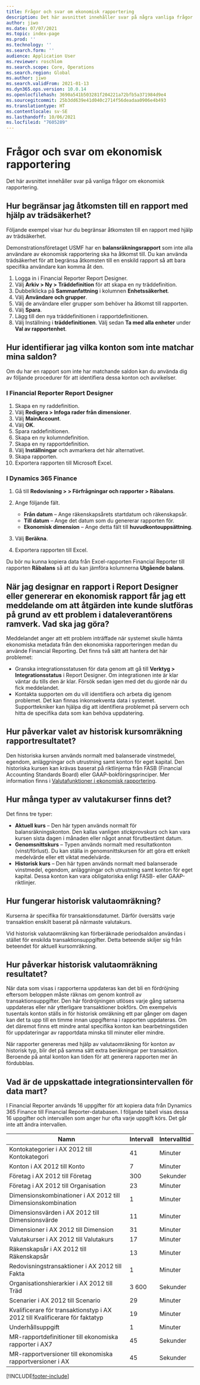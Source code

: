 ```yaml
---
title: Frågor och svar om ekonomisk rapportering
description: Det här avsnittet innehåller svar på några vanliga frågor om ekonomisk rapportering.
author: jiwo
ms.date: 07/07/2021
ms.topic: index-page
ms.prod: ''
ms.technology: ''
ms.search.form: ''
audience: Application User
ms.reviewer: roschlom
ms.search.scope: Core, Operations
ms.search.region: Global
ms.author: jiwo
ms.search.validFrom: 2021-01-13
ms.dyn365.ops.version: 10.0.14
ms.openlocfilehash: 3690a541b503281f204221a72bfb5a371984d9e4
ms.sourcegitcommit: 25b3dd639e41d040c2714f56deadaa0906e4b493
ms.translationtype: HT
ms.contentlocale: sv-SE
ms.lasthandoff: 10/06/2021
ms.locfileid: "7605289"
---
```

# <a name="financial-reporting-faq"></a>Frågor och svar om ekonomisk rapportering

Det här avsnittet innehåller svar på vanliga frågor om ekonomisk rapportering.

## <a name="how-do-i-restrict-access-to-a-report-by-using-tree-security"></a>Hur begränsar jag åtkomsten till en rapport med hjälp av trädsäkerhet?

Följande exempel visar hur du begränsar åtkomsten till en rapport med hjälp av trädsäkerhet.

Demonstrationsföretaget USMF har en **balansräkningsrapport** som inte alla användare av ekonomisk rapportering ska ha åtkomst till. Du kan använda trädsäkerhet för att begränsa åtkomsten till en enskild rapport så att bara specifika användare kan komma åt den.

1. Logga in i Financial Reporter Report Designer.
2. Välj **Arkiv \> Ny \> Träddefinition** för att skapa en ny träddefinition.
3. Dubbelklicka på **Sammanfattning** i kolumnen **Enhetssäkerhet**.
4. Välj **Användare och grupper**.
5. Välj de användare eller grupper som behöver ha åtkomst till rapporten.
6. Välj **Spara**.
7. Lägg till den nya träddefinitionen i rapportdefinitionen.
8. Välj Inställning i **träddefinitionen**. Välj sedan **Ta med alla enheter** under **Val av rapportenhet**.

## <a name="how-do-i-identify-which-accounts-dont-match-my-balances"></a>Hur identifierar jag vilka konton som inte matchar mina saldon?

Om du har en rapport som inte har matchande saldon kan du använda dig av följande procedurer för att identifiera dessa konton och avvikelser.

### <a name="in-financial-reporter-report-designer"></a>I Financial Reporter Report Designer

1. Skapa en ny raddefinition.
2. Välj **Redigera \> Infoga rader från dimensioner**.
3. Välj **MainAccount**.
4. Välj **OK**.
5. Spara raddefinitionen.
6. Skapa en ny kolumndefinition.
7. Skapa en ny rapportdefinition.
8. Välj **Inställningar** och avmarkera det här alternativet.
9. Skapa rapporten. 
10. Exportera rapporten till Microsoft Excel.

### <a name="in-dynamics-365-finance"></a>I Dynamics 365 Finance

1. Gå till **Redovisning \> > Förfrågningar och rapporter \> Råbalans**.
2. Ange följande fält.

    - **Från datum** – Ange räkenskapsårets startdatum och räkenskapsår.
    - **Till datum** – Ange det datum som du genererar rapporten för.
    - **Ekonomisk dimension** – Ange detta fält till **huvudkontouppsättning**.

3. Välj **Beräkna**.
4. Exportera rapporten till Excel.

Du bör nu kunna kopiera data från Excel-rapporten Financial Reporter till rapporten **Råbalans** så att du kan jämföra kolumnerna **Utgående balans**.

## <a name="when-i-design-a-report-in-report-designer-or-when-i-generate-a-financial-report-i-received-the-following-message-the-operation-could-not-be-completed-due-to-a-problem-in-the-data-provider-framework-how-should-i-respond"></a>När jag designar en rapport i Report Designer eller genererar en ekonomisk rapport får jag ett meddelande om att åtgärden inte kunde slutföras på grund av ett problem i dataleverantörens ramverk. Vad ska jag göra?

Meddelandet anger att ett problem inträffade när systemet skulle hämta ekonomiska metadata från den ekonomiska rapporteringen medan du använde Financial Reporting. Det finns två sätt att hantera det här problemet:

- Granska integrationsstatusen för data genom att gå till **Verktyg \> Integrationsstatus** i Report Designer. Om integrationen inte är klar väntar du tills den är klar. Försök sedan igen med det du gjorde när du fick meddelandet.
- Kontakta supporten om du vill identifiera och arbeta dig igenom problemet. Det kan finnas inkonsekventa data i systemet. Supporttekniker kan hjälpa dig att identifiera problemet på servern och hitta de specifika data som kan behöva uppdatering.

## <a name="how-does-the-selection-of-historical-rate-translation-affect-report-performance"></a>Hur påverkar valet av historisk kursomräkning rapportresultatet?

Den historiska kursen används normalt med balanserade vinstmedel, egendom, anläggningar och utrustning samt konton för eget kapital. Den historiska kursen kan krävas baserat på riktlinjerna från FASB (Financial Accounting Standards Board) eller GAAP-bokföringsprinciper. Mer information finns i [Valutafunktioner i ekonomisk rapportering](financial-reporting-currency-capability.md).

## <a name="how-many-types-of-currency-rate-are-there"></a>Hur många typer av valutakurser finns det?

Det finns tre typer:

- **Aktuell kurs** – Den här typen används normalt för balansräkningskonton. Den kallas vanligen *stickprovskurs* och kan vara kursen sista dagen i månaden eller något annat förutbestämt datum.
- **Genomsnittskurs** – Typen används normalt med resultatkonton (vinst/förlust). Du kan ställa in genomsnittskursen för att göra ett enkelt medelvärde eller ett viktat medelvärde.
- **Historisk kurs** – Den här typen används normalt med balanserade vinstmedel, egendom, anläggningar och utrustning samt konton för eget kapital. Dessa konton kan vara obligatoriska enligt FASB- eller GAAP-riktlinjer.

## <a name="how-does-historical-currency-translation-work"></a>Hur fungerar historisk valutaomräkning?

Kurserna är specifika för transaktionsdatumet. Därför översätts varje transaktion enskilt baserat på närmaste valutakurs.

Vid historisk valutaomräkning kan förberäknade periodsaldon användas i stället för enskilda transaktionsuppgifter. Detta beteende skiljer sig från beteendet för aktuell kursomräkning.

## <a name="how-does-historical-currency-translation-affect-performance"></a>Hur påverkar historisk valutaomräkning resultatet?

När data som visas i rapporterna uppdateras kan det bli en fördröjning eftersom beloppen måste räknas om genom kontroll av transaktionsuppgifter. Den här fördröjningen utlöses varje gång satserna uppdateras eller när ytterligare transaktioner bokförs. Om exempelvis tusentals konton ställs in för historisk omräkning ett par gånger om dagen kan det ta upp till en timme innan uppgifterna i rapporten uppdateras. Om det däremot finns ett mindre antal specifika konton kan bearbetningstiden för uppdateringar av rapportdata minska till minuter eller mindre.

När rapporter genereras med hjälp av valutaomräkning för konton av historisk typ, blir det på samma sätt extra beräkningar per transaktion. Beroende på antal konton kan tiden för att generera rapporten mer än fördubblas.

## <a name="what-are-the-estimated-data-mart-integration-intervals"></a>Vad är de uppskattade integrationsintervallen för data mart?

I Financial Reporter används 16 uppgifter för att kopiera data från Dynamics 365 Finance till Financial Reporter-databasen. I följande tabell visas dessa 16 uppgifter och intervallen som anger hur ofta varje uppgift körs. Det går inte att ändra intervallen.

| Namn                                                       | Intervall | Intervalltid |
|------------------------------------------------------------|----------|-----------------|
| Kontokategorier i AX 2012 till Kontokategori            | 41       | Minuter         |
| Konton i AX 2012 till Konto                                | 7        | Minuter         |
| Företag i AX 2012 till Företag                               | 300      | Sekunder         |
| Företag i AX 2012 till Organisation                          | 23       | Minuter         |
| Dimensionskombinationer i AX 2012 till Dimensionskombination    | 1        | Minuter         |
| Dimensionsvärden i AX 2012 till Dimensionsvärde                | 11       | Minuter         |
| Dimensioner i AX 2012 till Dimension                            | 31       | Minuter         |
| Valutakurser i AX 2012 till Valutakurs                    | 17       | Minuter         |
| Räkenskapsår i AX 2012 till Räkenskapsår                        | 13       | Minuter         |
| Redovisningstransaktioner i AX 2012 till Fakta                | 1        | Minuter         |
| Organisationshierarkier i AX 2012 till Träd                   | 3 600    | Sekunder         |
| Scenarier i AX 2012 till Scenario                              | 29       | Minuter         |
| Kvalificerare för transaktionstyp i AX 2012 till Kvalificerare för faktatyp | 19       | Minuter         |
| Underhållsuppgift                                           | 1        | Minuter         |
| MR-rapportdefinitioner till ekonomiska rapporter i AX7             | 45       | Sekunder         |
| MR-rapportversioner till ekonomiska rapportversioner i AX         | 45       | Sekunder         |

[!INCLUDE[footer-include](../../includes/footer-banner.md)]
